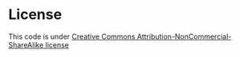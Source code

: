 # License
This code is under [Creative Commons Attribution-NonCommercial-ShareAlike license](http://creativecommons.org/licenses/by-nc-sa/3.0/)